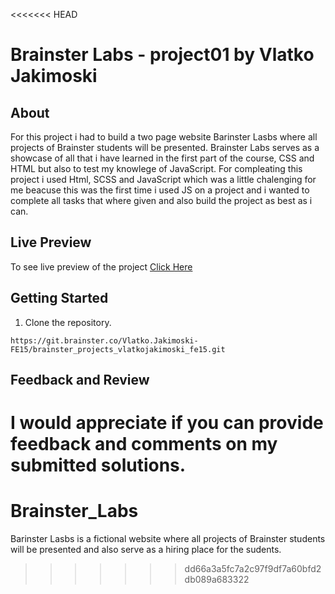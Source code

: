 <<<<<<< HEAD
# Brainster Labs - project01 by Vlatko Jakimoski

## About

For this project i had to build a two page website Barinster Lasbs where all projects of Brainster students will be presented. Brainster Labs serves as a showcase of all that i have learned in the first part of the course, CSS and HTML but also to test my knowlege of JavaScript.
For compleating this project i used Html, SCSS and JavaScript which was a little chalenging for me beacuse this was the first time i used JS on a project and i wanted to complete all tasks that where given and also build the project as best as i can.

## Live Preview

To see live preview of the project [Click Here](https://jakimoski.github.io/Brainster_Labs/ "Brainster Labs")

## Getting Started

1. Clone the repository.

```
https://git.brainster.co/Vlatko.Jakimoski-FE15/brainster_projects_vlatkojakimoski_fe15.git

```

## Feedback and Review

I would appreciate if you can provide feedback and comments on my submitted solutions.
=======
# Brainster_Labs
Barinster Lasbs is a fictional website where all projects of Brainster students will be presented and also serve as a hiring place for the sudents.
>>>>>>> dd66a3a5fc7a2c97f9df7a60bfd2db089a683322
